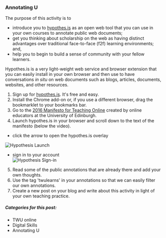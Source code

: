 ### Annotating U

The purpose of this activity is to
- introduce you to [hypothes.is](https://hypothes.is) as an open web tool that you can use in your own courses to annotate public web documents;
- get you thinking about scholarship on the web as having distinct advantages over traditional face-to-face (f2f) learning environments; and,
- help you to begin to build a sense of community with your fellow learners.

Hypothes.is is a very light-weight web service and browser extension that you can easily install in your own browser and then use to have conversations _in situ_ on web documents such as blogs, articles, documents, websites, and other resources.

1. Sign up for [hypothes.is](https://web.hypothes.is/start/). It's free and easy.
2. Install the Chrome add-on or, if you use a different browser, drag the bookmarklet to your bookmarks bar.
3. Go to the [2016 Manifesto for Teaching Online](https://onlineteachingmanifesto.wordpress.com/the-text/) created by online educators at the University of Edinburgh.
4. Launch hypothes.is in your browser and scroll down to the text of the manifesto (below the video).
  - click the arrow to open the hypothes.is overlay  

![Hypothesis Launch](https://github.com/TWUOnline/orientation/assets/hypothesis-1.png )
  - sign in to your account  
![Hypothesis Sign-in](https://github.com/TWUOnline/orientation/assets/hypothesis-2.png)
5. Read some of the public annotations that are already there and add your own thoughts.
6. Use the tag 'twulearns' in your annotations so that we can easily filter our own annotations.
7. Create a new post on your blog and write about this activity in light of your own teaching practice.

##### Categories for this post:
- TWU online
- Digital Skills
- Annotating U
